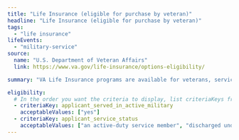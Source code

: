 ```yaml
---
title: "Life Insurance (eligible for purchase by veteran)"
headline: "Life Insurance (eligible for purchase by veteran)"
tags:
  - "life insurance"
lifeEvents:
  - "military-service"
source:
  name: "U.S. Department of Veteran Affairs"
  link: https://www.va.gov/life-insurance/options-eligibility/

summary: "VA Life Insurance programs are available for veterans, service members, and their spouses and dependent children."

eligibility:
  # In the order you want the criteria to display, list criteriaKeys from the csv here, each followed by a comma-separated list of which values indicate eligibility for that criteria. Wrap individual values in quotes if they have inner commas.
  - criteriaKey: applicant_served_in_active_military
    acceptableValues: ["yes"]
  - criteriaKey: applicant_service_status
    acceptableValues: ["an active-duty service member", "discharged under conditions other than dishonorable", "retired from the service"]
---
```

